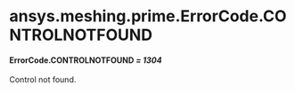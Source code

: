 <a id="ansys-meshing-prime-errorcode-controlnotfound"></a>

# ansys.meshing.prime.ErrorCode.CONTROLNOTFOUND

<a id="ansys.meshing.prime.ErrorCode.CONTROLNOTFOUND"></a>

#### ErrorCode.CONTROLNOTFOUND *= 1304*

Control not found.

<!-- !! processed by numpydoc !! -->
